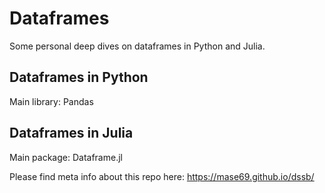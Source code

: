 # Dataframes

Some personal deep dives on dataframes in Python and Julia.

## Dataframes in Python

Main library: Pandas

## Dataframes in Julia

Main package: Dataframe.jl

Please find meta info about this repo here: 
https://mase69.github.io/dssb/








